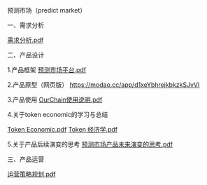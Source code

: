预测市场（predict market）

一、需求分析

[需求分析.pdf](https://github.com/songrongqi/product-management/files/13797269/default.pdf)

二、产品设计

1.产品框架
[预测市场平台.pdf](https://github.com/songrongqi/product-management/files/13797257/default.pdf)

2.产品原型（网页版）
https://modao.cc/app/d1xeYbhrejkbkzkSJvVI

3.产品使用
[OurChain使用说明.pdf](https://github.com/songrongqi/product-management/files/13797261/OurChain.pdf)

4.关于token economic的学习与总结

[Token Economic.pdf](https://github.com/songrongqi/product-management/files/13797276/Token.Economic.pdf)
[Token 经济学.pdf](https://github.com/songrongqi/product-management/files/13797277/Token.pdf)

5.关于产品后续演变的思考
[预测市场产品未来演变的思考.pdf](https://github.com/songrongqi/product-management/files/13797280/default.pdf)

三、产品运营

[运营策略规划.pdf](https://github.com/songrongqi/product-management/files/13797298/default.pdf)
